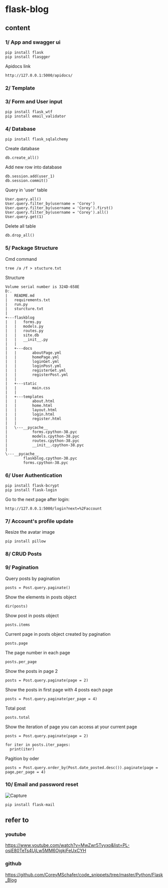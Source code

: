 # flask-blog

## content

### 1/ App and swagger ui

    pip install flask
    pip install flasgger
    
Apidocs link

    http://127.0.0.1:5000/apidocs/

### 2/ Template

### 3/ Form and User input

    pip install flask_wtf
    pip install email_validator

### 4/ Database

    pip install flask_sqlalchemy

Create database
    
    db.create_all()
    
Add new row into database 

    db.session.add(user_1)
    db.session.commit()
    
Query in 'user' table

    User.query.all()
    User.query.filter_by(username = 'Corey')
    User.query.filter_by(username = 'Corey').first()
    User.query.filter_by(username = 'Corey').all()
    User.query.get(1)

Delete all table

    db.drop_all()
    
### 5/ Package Structure

Cmd command

    tree /a /f > stucture.txt 
  
Structure

    Volume serial number is 324D-658E
    D:.
    |   README.md
    |   requirements.txt
    |   run.py
    |   sturcture.txt
    |   
    +---flaskblog
    |   |   forms.py
    |   |   models.py
    |   |   routes.py
    |   |   site.db
    |   |   __init__.py
    |   |   
    |   +---docs
    |   |       aboutPage.yml
    |   |       homePage.yml
    |   |       loginGet.yml
    |   |       loginPost.yml
    |   |       registerGet.yml
    |   |       registerPost.yml
    |   |       
    |   +---static
    |   |       main.css
    |   |       
    |   +---templates
    |   |       about.html
    |   |       home.html
    |   |       layout.html
    |   |       login.html
    |   |       register.html
    |   |       
    |   \---__pycache__
    |           forms.cpython-38.pyc
    |           models.cpython-38.pyc
    |           routes.cpython-38.pyc
    |           __init__.cpython-38.pyc
    |           
    \---__pycache__
            flaskblog.cpython-38.pyc
            forms.cpython-38.pyc
        
### 6/ User Authentication

    pip install flask-bcrypt
    pip install flask-login

Go to the next page after login:

    http://127.0.0.1:5000/login?next=%2Faccount
    
### 7/ Account's profile update
    
Resize the avatar image

    pip install pillow

### 8/ CRUD Posts

### 9/ Pagination

Query posts by pagination

    posts = Post.query.paginate()

Show the elements in posts object

    dir(posts)

Show post in posts object

    posts.items

Current page in posts object created by pagination

    posts.page
    
The page number in each page    
    
    posts.per_page
    
Show the posts in page 2 
    
    posts = Post.query.paginate(page = 2)
    
Show the posts in first page with 4 posts each page

    posts = Post.query.paginate(per_page = 4)
    
Total post

    posts.total
    
Show the iteration of page you can access at your current page
    
    posts = Post.query.paginate(page = 2)
    
    for iter in posts.iter_pages:
      print(iter)
      
 Pagition by oder
 
    posts = Post.query.order_by(Post.date_posted.desc()).paginate(page = page,per_page = 4)
    
 ### 10/ Email and password reset
 
   ![Capture](https://user-images.githubusercontent.com/73679364/138622404-0c038e36-c10a-4785-b7ed-9262ac0f7bc1.PNG)
   
    pip install flask-mail
      
## refer to
### youtube
https://www.youtube.com/watch?v=MwZwr5Tvyxo&list=PL-osiE80TeTs4UjLw5MM6OjgkjFeUxCYH
### github
https://github.com/CoreyMSchafer/code_snippets/tree/master/Python/Flask_Blog
